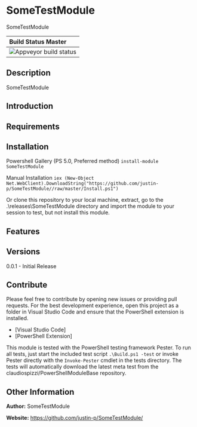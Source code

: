 # SomeTestModule

SomeTestModule

[1]: https://ci.appveyor.com/api/projects/status/yntgbqpc2gm7dfbc?svg=true

| Build Status Master |
| :---- |
| ![Appveyor build status][1]

## Description

SomeTestModule

## Introduction

## Requirements

## Installation

Powershell Gallery (PS 5.0, Preferred method)
`install-module SomeTestModule`

Manual Installation
`iex (New-Object Net.WebClient).DownloadString("https://github.com/justin-p/SomeTestModule//raw/master/Install.ps1")`

Or clone this repository to your local machine, extract, go to the .\releases\SomeTestModule directory
and import the module to your session to test, but not install this module.

## Features

## Versions

0.0.1 - Initial Release

## Contribute

Please feel free to contribute by opening new issues or providing pull requests.
For the best development experience, open this project as a folder in Visual
Studio Code and ensure that the PowerShell extension is installed.

* [Visual Studio Code]
* [PowerShell Extension]

This module is tested with the PowerShell testing framework Pester. To run all
tests, just start the included test script `.\Build.ps1 -test` or invoke Pester
directly with the `Invoke-Pester` cmdlet in the tests directory. The tests will automatically download
the latest meta test from the claudiospizzi/PowerShellModuleBase repository.

## Other Information

**Author:** SomeTestModule

**Website:** https://github.com/justin-p/SomeTestModule/
